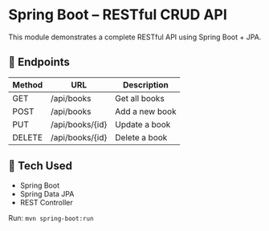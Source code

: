 # Spring Boot – RESTful CRUD API

This module demonstrates a complete RESTful API using Spring Boot + JPA.

## 🧪 Endpoints
| Method | URL              | Description        |
|--------|------------------|--------------------|
| GET    | /api/books       | Get all books      |
| POST   | /api/books       | Add a new book     |
| PUT    | /api/books/{id}  | Update a book      |
| DELETE | /api/books/{id}  | Delete a book      |

## 🧾 Tech Used
- Spring Boot
- Spring Data JPA
- REST Controller

Run: `mvn spring-boot:run`
